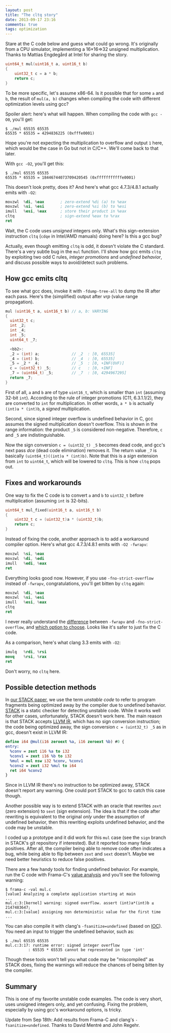 ```yaml
---
layout: post
title: "The cltq story"
date: 2013-09-17 23:16
comments: true
tags: optimization
---
```


Stare at the C code below and guess what could go wrong.
It's originally from a CPU simulator,
implementing a 16×16⇒32 unsigned multiplication.
Thanks to Mattias Engdegård at Intel for sharing the story.

``` c
uint64_t mul(uint16_t a, uint16_t b)
{
	uint32_t c = a * b;
	return c;
}
```

To be more specific, let's assume x86-64.
Is it possible that for some `a` and `b`,
the result of `mul(a, b)` changes when compiling the code with
different optimization levels using gcc?

Spoiler alert: here's what will happen.
When compiling the code with `gcc -O0`, you'll get:

	$ ./mul 65535 65535
	65535 * 65535 = 4294836225 (0xfffe0001)

Hope you're not expecting the multiplication to overflow and output
`1` here, which would be the case in Go but not in C/C++.
We'll come back to that later.

With `gcc -O2`, you'll get this:

	$ ./mul 65535 65535
	65535 * 65535 = 18446744073709420545 (0xfffffffffffe0001)

This doesn't look pretty, does it?
And here's what gcc 4.7.3/4.8.1 actually emits with `-O2`:

```nasm
movzwl  %di, %eax       ; zero-extend %di (a) to %eax
movzwl  %si, %esi       ; zero-extend %si (b) to %esi
imull   %esi, %eax      ; store their product in %eax
cltq                    ; sign-extend %eax to %rax
ret
```

Wait, the C code uses _unsigned_ integers only.
What's this sign-extension instruction `cltq`
(`cdqe` in Intel/AMD manuals) doing here?
Is this a gcc bug?

Actually,
even though emitting `cltq` is odd,
it doesn't violate the C standard.
There's a very subtle bug in the `mul` function.
I'll show how gcc emits `cltq` by exploiting two odd C
rules, _integer promotions_ and _undefined behavior_, and discuss
possible ways to avoid/detect such problems.

How gcc emits cltq
------------------

To see what gcc does, invoke it with `-fdump-tree-all` to dump the
IR after each pass.
Here's the (simplified) output after _vrp_ (value range propagation).

``` c
mul (uint16_t a, uint16_t b) // a, b: VARYING
{
  uint32_t c;
  int _2;
  int _4;
  int _5;
  uint64_t _7;

  <bb2>:
  _2 = (int) a;              // _2  : [0, 65535]
  _4 = (int) b;              // _4  : [0, 65535]
  _5 = _2 * _4;              // _5  : [0, +INF(OVF)]
  c = (uint32_t) _5;         // c   : [0, +INF]
  _7 = (uint64_t) _5;        // _7  : [0, 4294967295]
  return _7;
}
```

First of all, `a` and `b` are of type `uint16_t`,
which is smaller than `int` (assuming 32-bit `int`).
According to the rule of integer promotions (C11, 6.3.1.1/2),
they are converted to `int` for multiplication.
In other words, `a * b` is actually `(int)a * (int)b`,
a _signed_ multiplication.

Second, since signed integer overflow is undefined behavior in C,
gcc assumes the signed multiplication doesn't overflow.  This is shown
in the range information: the product `_5` is considered non-negative.
Therefore, `c` and `_5` are indistinguishable.

Now the sign conversion `c = (uint32_t) _5` becomes dead code, and gcc's next
pass _dce_ (dead code elimination) removes it.
The return value `_7` is basically `(uint64_t)((int)a * (int)b)`.
Note that this is a _sign_ extension from `int` to `uint64_t`,
which will be lowered to `cltq`.
This is how `cltq` pops out.

Fixes and workarounds
---------------------

One way to fix the C code is to convert `a` and `b` to `uint32_t` before
multiplication (assuming `int` is 32-bits).

``` c
uint64_t mul_fixed(uint16_t a, uint16_t b)
{
	uint32_t c = (uint32_t)a * (uint32_t)b;
	return c;
}
```

Instead of fixing the code, another approach is to add a workaround
compiler option.  Here's what gcc 4.7.3/4.8.1 emits with `-O2 -fwrapv`:

```nasm
movzwl  %si, %eax
movzwl  %di, %edi
imull   %edi, %eax
ret
```

Everything looks good now.  However, if you use `-fno-strict-overflow`
instead of `-fwrapv`, congratulations, you'll get bitten by `cltq` again:

```nasm
movzwl  %di, %eax
movzwl  %si, %esi
imull   %esi, %eax
cltq
ret
```

I never really understand the
[difference](http://www.airs.com/blog/archives/120)
between `-fwrapv` and `-fno-strict-overflow`,
and [which option to choose](https://lkml.org/lkml/2009/7/12/90).
Looks like it's safer to just fix the C code.

As a comparison, here's what clang 3.3 emits with `-O2`:

```nasm
imulq   %rdi, %rsi
movq    %rsi, %rax
ret
```

Don't worry, no `cltq` here.

Possible detection methods
--------------------------

In [our STACK paper](http://css.csail.mit.edu/stack/),
we use the term _unstable code_ to refer to
program fragments being optimized away by the compiler due to undefined behavior.
[STACK](http://css.csail.mit.edu/stack/) is a static checker
for detecting unstable code.
While it works well for other cases,
unfortunately, STACK doesn't work here.
The main reason is that STACK accepts [LLVM IR](http://llvm.org/docs/LangRef.html),
which has no sign conversion instruction;
the code being optimized away,
the sign conversion `c = (uint32_t) _5` as in gcc,
doesn't exist in LLVM IR:

``` llvm
define i64 @mul(i16 zeroext %a, i16 zeroext %b) #0 {
entry:
  %conv = zext i16 %a to i32
  %conv1 = zext i16 %b to i32
  %mul = mul nsw i32 %conv, %conv1
  %conv2 = zext i32 %mul to i64
  ret i64 %conv2
}
```

Since in LLVM IR there's no instruction to be optimized away,
STACK doesn't report any warning.
One could port STACK to gcc to catch this case though.

Another possible way is to extend STACK with an oracle that rewrites
`zext` (zero extension) to `sext` (sign extension).
The idea is that
if the code after rewriting is equivalent to the original _only_
under the assumption of undefined behavior,
then this rewriting exploits undefined behavior,
and the code may be unstable.

I coded up a prototype and it did work for this `mul` case
(see the `sign` branch in STACK's git repository if interested).
But it reported too many false positives.
After all, the compiler being able to remove code often indicates a bug,
while being able to flip between `zext` and `sext` doesn't.
Maybe we need better heuristics to reduce false positives.

There are a few handy tools for finding undefined behavior.
For example,
run the C code with Frama-C's [value analysis](http://frama-c.com/value.html)
and you'll see the following warning:

	$ frama-c -val mul.c
	[value] Analyzing a complete application starting at main
	...
	mul.c:3:[kernel] warning: signed overflow. assert (int)a*(int)b ≤ 2147483647;
	mul.c:3:[value] assigning non deterministic value for the first time
	...

You can also compile it with clang's `-fsanitize=undefined` (based
on [IOC](http://embed.cs.utah.edu/ioc/)).
You need an input to trigger the undefined behavior, such as:

	$ ./mul 65535 65535
	mul.c:3:17: runtime error: signed integer overflow
	          : 65535 * 65535 cannot be represented in type 'int'

Though these tools won't tell you what code may be "miscompiled" as STACK does,
fixing the warnings will reduce the chances of being bitten by the compiler.

Summary
-------

This is one of my favorite unstable code examples.
The code is very short, uses unsigned integers only,
and yet confusing.
Fixing the problem, especially by using gcc's workaround options,
is tricky.

Update from Sep 18th:
Add results from Frama-C and clang's `-fsanitize=undefined`.
Thanks to David Mentré and John Regehr.

